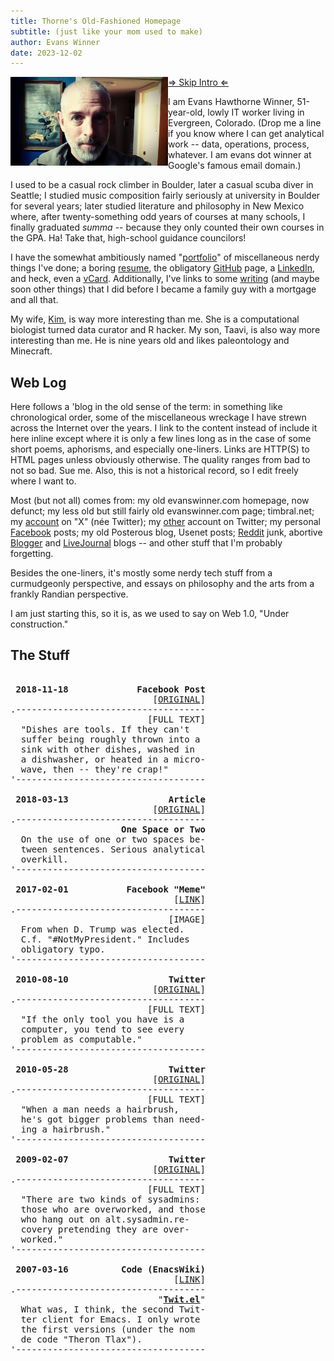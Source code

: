 ```yaml
---
title: Thorne's Old-Fashioned Homepage
subtitle: (just like your mom used to make)
author: Evans Winner
date: 2023-12-02
---
```


<img src="me.jpg" style="max-width:50%;float:left;">

[⇒ Skip Intro ⇐](##The-Stuff)

I am Evans Hawthorne Winner, 51-year-old,
lowly IT worker living in Evergreen, Colorado.
(Drop me a line if you know where I can get analytical work --
data, operations, process, whatever.
I am evans dot winner at Google's famous email domain.)

I used to be a casual rock climber in Boulder,
later a casual scuba diver in Seattle;
I studied music composition fairly seriously at university in Boulder for several years;
later studied literature and philosophy in New Mexico where,
after twenty-something odd years of courses at many schools,
I finally graduated *summa* -- because they only counted their own courses in the GPA.
Ha! Take that, high-school guidance councilors!

I have the somewhat ambitiously named "[portfolio](./portfolio.html)"
of miscellaneous nerdy things I've done;
a boring [resume](./resume.html),
the obligatory [GitHub](https://github.com/evanswinner) page,
a [LinkedIn](https://www.linkedin.com/in/evanswinner/),
and heck, even a [vCard](./vcard.vcf).
Additionally, I've links to some [writing](./writing.html)
(and maybe soon other things)
that I did before I became a family guy with a mortgage and all that.

My wife, [Kim](https://scholar.google.com/citations?user=wuyqb2sAAAAJ&hl=en&oi=ao),
is way more interesting than me. She is a computational biologist
turned data curator and R hacker.
My son, Taavi, is also way more interesting than me.
He is nine years old and likes paleontology and Minecraft.

## Web Log

Here follows a 'blog in the old sense of the term:
in something like chronological order,
some of the miscellaneous wreckage
I have strewn across the Internet over the years.
I link to the content instead of include it here inline
except where it is only a few lines long
as in the case of some short poems, aphorisms,
and especially one-liners.
Links are HTTP(S) to HTML pages unless obviously otherwise.
The quality ranges from bad to not so bad. Sue me.
Also, this is not a historical record,
so I edit freely where I want to.

Most (but not all) comes from:
my old evanswinner.com homepage, now defunct;
my less old but still fairly old evanswinner.com page;
timbral.net;
my [account](https://twitter.com/thorne) on "X" (née Twitter);
my [other](https://twitter.com/evans_h_winner) account on Twitter;
my personal [Facebook](https://www.facebook.com/bellsound) posts;
my old Posterous blog,
Usenet posts; [Reddit](https://www.reddit.com/user/ttlaxia) junk,
abortive [Blogger](https://www.blogger.com/blog/posts/1786428717452726002?bpli=1&pli=1) and
[LiveJournal](https://house-of-thorne.livejournal.com/) blogs --
and other stuff that I'm probably forgetting.

Besides the one-liners,
it's mostly some nerdy tech stuff
from a curmudgeonly perspective,
and essays on philosophy and the arts
from a frankly Randian perspective.

I am just starting this, so it is,
as we used to say on Web 1.0, "Under construction."


## The Stuff

<pre>

 <b>2018-11-18             Facebook Post</b>
                           [<a href="https://www.facebook.com/bellsound/posts/pfbid0fF79vqKRJx6yT3MbVJBFpnomp1UdzzBSXSqicwqR8XFEZvVFE5QpaztQtjukN45gl">ORIGINAL</a>]
.------------------------------------
                          [FULL TEXT]
  "Dishes are tools. If they can't
  suffer being roughly thrown into a
  sink with other dishes, washed in
  a dishwasher, or heated in a micro-
  wave, then -- they're crap!"
'------------------------------------

 <b>2018-03-13                   Article</b>
                           [<a href="https://thornepublic.blogspot.com/2018/03/one-space-or-two.html
">ORIGINAL</a>]
.------------------------------------
                     <b>One Space or Two</b>
  On the use of one or two spaces be-
  tween sentences. Serious analytical
  overkill.
'------------------------------------

 <b>2017-02-01           Facebook "Meme"</b>
                               [<a href="https://www.facebook.com/bellsound/posts/pfbid02f3rebW3NRAKYU9EXun5JrqkZFEg3tiAQA1f3gpCp6zzx5dW6XfTzH8XNJZS7i2Enl">LINK</a>]
.------------------------------------
                              [IMAGE] 
  From when D. Trump was elected.
  C.f. "#NotMyPresident." Includes
  obligatory typo.
'------------------------------------
 
 <b>2010-08-10                   Twitter</b>
                           [<a href="https://x.com/thorne/status/20522017408?s=2">ORIGINAL</a>]
.------------------------------------
                          [FULL TEXT]
  "If the only tool you have is a
  computer, you tend to see every
  problem as computable."
'------------------------------------

 <b>2010-05-28                   Twitter</b>
                           [<a href="https://x.com/thorne/status/14888533862?s=20">ORIGINAL</a>]
.------------------------------------
                          [FULL TEXT]
  "When a man needs a hairbrush,
  he's got bigger problems than need-
  ing a hairbrush."
'------------------------------------

 <b>2009-02-07                   Twitter</b>
                           [<a href="https://x.com/thorne/status/14888533862?s=20">ORIGINAL</a>]
.------------------------------------
                          [FULL TEXT]
  "There are two kinds of sysadmins:
  those who are overworked, and those
  who hang out on alt.sysadmin.re-
  covery pretending they are over-
  worked."
'------------------------------------

 <b>2007-03-16          Code (EnacsWiki)</b>
                               [<a href="https://www.emacswiki.org/emacs/TwIt">LINK</a>]
.------------------------------------
                            "<b><u>Twit.el</u></b>"
  What was, I think, the second Twit-
  ter client for Emacs. I only wrote
  the first versions (under the nom
  de code "Theron Tlax").
'------------------------------------

</pre>


